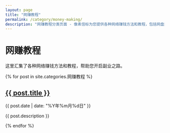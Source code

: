 ```yaml
---
layout: page
title: "网赚教程"
permalink: /category/money-making/
description: "网赚教程分类页面 - 像素信标为您提供各种网络赚钱方法和教程，包括网盘推广、分享赚钱等副业项目。"
---
```


# 网赚教程

这里汇集了各种网络赚钱方法和教程，帮助您开启副业之路。

<div class="posts">
  {% for post in site.categories.网赚教程 %}
    <article class="post">
      <h2><a href="{{ post.url | relative_url }}">{{ post.title }}</a></h2>
      <time datetime="{{ post.date | date_to_xmlschema }}" class="post-date">{{ post.date | date: "%Y年%m月%d日" }}</time>
      <p>{{ post.description }}</p>
    </article>
  {% endfor %}
</div>